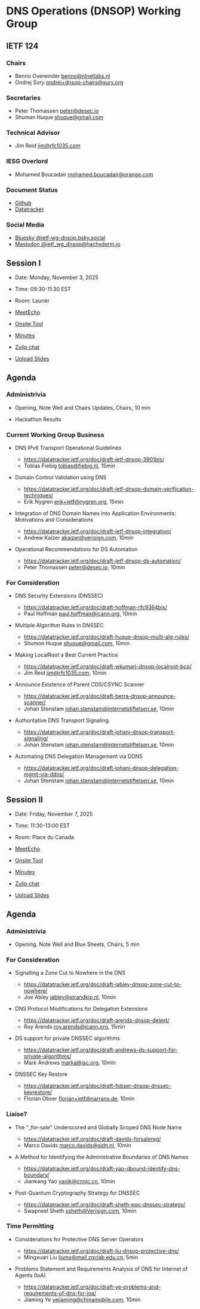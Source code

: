 
# DNS Operations (DNSOP) Working Group

## IETF 124

### Chairs

* Benno Overeinder [benno@nlnetlabs.nl](mailto:benno@nlnetlabs.nl)
* Ondrej Sury [ondrej+dnsop-chairs@sury.org](mailto:ondrej+dnsop-chairs@sury.org)

### Secretaries

* Peter Thomassen <peter@desec.io>
* Shuman Huque <shuque@gmail.com>

### Technical Advisor

* Jim Reid [jim@rfc1035.com](mailto:jim@rfc1035.com)

### IESG Overlord

* Mohamed Boucadair [mohamed.boucadair@orange.com](mailto:mohamed.boucadair@orange.com)

### Document Status

* [Github](https://github.com/ietf-wg-dnsop/wg-materials/blob/main/dnsop-document-status.md)
* [Datatracker](https://datatracker.ietf.org/wg/dnsop/documents/)

### Social Media

* [Bluesky @ietf-wg-dnsop.bsky.social](https://bsky.app/profile/ietf-wg-dnsop.bsky.social)
* [Mastodon @ietf_wg_dnsop@hachyderm.io](https://hachyderm.io/@ietf_wg_dnsop)


## Session I

* Date: Monday, November 3, 2025
* Time: 09:30-11:30 EST
* Room: Laurier

* [MeetEcho](https://meetings.conf.meetecho.com/ietf124/?session=34794)
* [Onsite Tool](https://meetings.conf.meetecho.com/onsite124/?session=34794)

* [Minutes](https://notes.ietf.org/notes-ietf-124-dnsop)
* [Zulip chat](https://zulip.ietf.org/#narrow/stream/dnsop)
* [Upload Slides](https://datatracker.ietf.org/meeting/124/session/34794/slides)


## Agenda

### Administrivia

* Opening, Note Well and Chairs Updates, Chairs, 10 min

* Hackathon Results

### Current Working Group Business

*   DNS IPv6 Transport Operational Guidelines
    - https://datatracker.ietf.org/doc/draft-ietf-dnsop-3901bis/
    - Tobias Fiebig <tobias@fiebig.nl>, 15min

*   Domain Control Validation using DNS
    - https://datatracker.ietf.org/doc/draft-ietf-dnsop-domain-verification-techniques/
    - Erik Nygren <erik+ietf@nygren.org>, 15min

*   Integration of DNS Domain Names into Application Environments: Motivations and Considerations
    - https://datatracker.ietf.org/doc/draft-ietf-dnsop-integration/
    - Andrew Kaizer <akaizer@verisign.com>, 10min

*   Operational Recommendations for DS Automation
    - https://datatracker.ietf.org/doc/draft-ietf-dnsop-ds-automation/
    - Peter Thomassen <peter@desec.io>, 10min

### For Consideration

*   DNS Security Extensions (DNSSEC)
    - https://datatracker.ietf.org/doc/draft-hoffman-rfc9364bis/
    - Paul Hoffman <paul.hoffman@icann.org>, 10min

*   Multiple Algorithm Rules in DNSSEC
    - https://datatracker.ietf.org/doc/draft-huque-dnsop-multi-alg-rules/
    - Shumon Huque <shuque@gmail.com>, 10min

*   Making LocalRoot a Best Current Practice
    - https://datatracker.ietf.org/doc/draft-wkumari-dnsop-localroot-bcp/
    - Jim Reid <jim@rfc1035.com>, 10min

*   Announce Existence of Parent CDS/CSYNC Scanner
    - https://datatracker.ietf.org/doc/draft-berra-dnsop-announce-scanner/
    - Johan Stenstam <johan.stenstam@internetstiftelsen.se>, 10min

*   Authoritative DNS Transport Signaling
    - https://datatracker.ietf.org/doc/draft-johani-dnsop-transport-signaling/
    - Johan Stenstam <johan.stenstam@internetstiftelsen.se>, 10min

*   Automating DNS Delegation Management via DDNS
    - https://datatracker.ietf.org/doc/draft-johani-dnsop-delegation-mgmt-via-ddns/
    - Johan Stenstam <johan.stenstam@internetstiftelsen.se>, 10min


## Session II

* Date: Friday, November 7, 2025
* Time: 11:30-13:00 EST
* Room: Place du Canada

* [MeetEcho](https://meetings.conf.meetecho.com/ietf124/?session=34795)
* [Onsite Tool](https://meetings.conf.meetecho.com/onsite124/?session=34795)

* [Minutes](https://notes.ietf.org/notes-ietf-124-dnsop)
* [Zulip chat](https://zulip.ietf.org/#narrow/stream/dnsop)
* [Upload Slides](https://datatracker.ietf.org/meeting/124/session/34795/slides)


## Agenda

### Administrivia

* Opening, Note Well and Blue Sheets, Chairs, 5 min

### For Consideration

*   Signalling a Zone Cut to Nowhere in the DNS
    - https://datatracker.ietf.org/doc/draft-jabley-dnsop-zone-cut-to-nowhere/
    - Joe Abley <jabley@strandkip.nl>, 10min

*   DNS Protocol Modifications for Delegation Extensions
    - https://datatracker.ietf.org/doc/draft-arends-dnsop-delext/
    - Roy Arends <roy.arends@icann.org>, 15min

*   DS support for private DNSSEC algorithms
    - https://datatracker.ietf.org/doc/draft-andrews-ds-support-for-private-algorithms/
    - Mark Andrews <marka@isc.org>, 10min

*   DNSSEC Key Restore
    - https://datatracker.ietf.org/doc/draft-fobser-dnsop-dnssec-keyrestore/
    - Florian Obser <florian+ietf@narrans.de>, 10min

### Liaise?

*   The "_for-sale" Underscored and Globally Scoped DNS Node Name
    - https://datatracker.ietf.org/doc/draft-davids-forsalereg/
    - Marco Davids <marco.davids@sidn.nl>, 10min

*   A Method for Identifying the Administrative Boundaries of DNS Names
    - https://datatracker.ietf.org/doc/draft-yao-dbound-identify-dns-boundary/
    - Jiankang Yao <yaojk@cnnic.cn>, 10min

*   Post-Quantum Cryptography Strategy for DNSSEC
    - https://datatracker.ietf.org/doc/draft-sheth-pqc-dnssec-strategy/
    - Swapneel Sheth <ssheth@Verisign.com>, 10min

### Time Permitting

*   Considerations for Protective DNS Server Operators
    - https://datatracker.ietf.org/doc/draft-liu-dnsop-protective-dns/
    - Mingxuan Liu <liumx@mail.zgclab.edu.cn>, 5min

*   Problems Statement and Requirements Analysis of DNS for Internet of Agents (IoA)
    - https://datatracker.ietf.org/doc/draft-ye-problems-and-requirements-of-dns-for-ioa/
    - Jiaming Ye <yejiaming@chinamobile.com>, 10min
